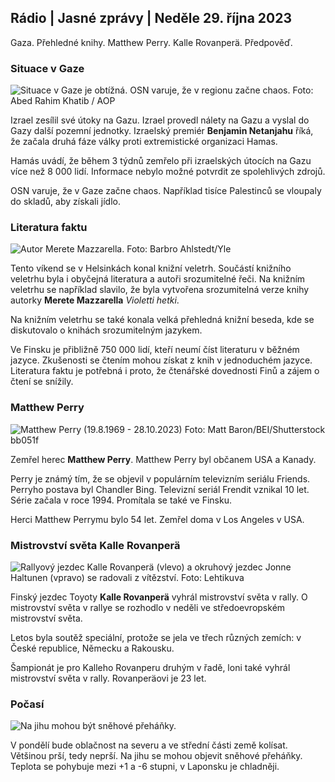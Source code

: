 ## Rádio \| Jasné zprávy \| Neděle 29. října 2023

Gaza. Přehledné knihy. Matthew Perry. Kalle Rovanperä. Předpověď.

### Situace v Gaze

![Situace v Gaze je obtížná. OSN varuje, že v regionu začne chaos. Foto: Abed Rahim Khatib / AOP](https://images.cdn.yle.fi/image/upload/c_crop,h_3780,w_6720,x_0,y_700/ar_1.77777777777777777,c_fill,g_faces,wd_6/q_auto:eco/f_auto/fl_lossy/v1698587757/39-1192921653e641fc4a70)

Izrael zesílil své útoky na Gazu. Izrael provedl nálety na Gazu a vyslal do Gazy další pozemní jednotky. Izraelský premiér **Benjamin Netanjahu** říká, že začala druhá fáze války proti extremistické organizaci Hamas.

Hamás uvádí, že během 3 týdnů zemřelo při izraelských útocích na Gazu více než 8 000 lidí. Informace nebylo možné potvrdit ze spolehlivých zdrojů.

OSN varuje, že v Gaze začne chaos. Například tisíce Palestinců se vloupaly do skladů, aby získali jídlo.

### Literatura faktu

![Autor Merete Mazzarella. Foto: Barbro Ahlstedt/Yle](https://images.cdn.yle.fi/image/upload/c_crop,h_3159,w_5616,x_0,y_0/ar_1.7777777777777777,c_fill,g_faces,h_1201,0q_auto:eco/f_auto/fl_lossy/v1620995152/39-806292609e6be113e02)

Tento víkend se v Helsinkách konal knižní veletrh. Součástí knižního veletrhu byla i obyčejná literatura a autoři srozumitelné řeči. Na knižním veletrhu se například slavilo, že byla vytvořena srozumitelná verze knihy autorky **Merete Mazzarella** *Violetti hetki*.

Na knižním veletrhu se také konala velká přehledná knižní beseda, kde se diskutovalo o knihách srozumitelným jazykem.

Ve Finsku je přibližně 750 000 lidí, kteří neumí číst literaturu v běžném jazyce. Zkušenosti se čtením mohou získat z knih v jednoduchém jazyce. Literatura faktu je potřebná i proto, že čtenářské dovednosti Finů a zájem o čtení se snížily.

### Matthew Perry

![Matthew Perry (19.8.1969 - 28.10.2023) Foto: Matt Baron/BEI/Shutterstock](https://images.cdn.yle.fi/image/upload/c_crop,h_2329,w_4141,x_0,y_154/!.7777777777777777,c_fill,g_faces,h_675,w_1200/dpr_1.0/q_auto:eco/f_auto/fl_lossy/v1698579698/39-1192810653dd5)bb051f

Zemřel herec **Matthew Perry**. Matthew Perry byl občanem USA a Kanady.

Perry je známý tím, že se objevil v populárním televizním seriálu Friends. Perryho postava byl Chandler Bing. Televizní seriál Frendit vznikal 10 let. Série začala v roce 1994. Promítala se také ve Finsku.

Herci Matthew Perrymu bylo 54 let. Zemřel doma v Los Angeles v USA.

### Mistrovství světa Kalle Rovanperä

![Rallyový jezdec Kalle Rovanperä (vlevo) a okruhový jezdec Jonne Haltunen (vpravo) se radovali z vítězství. Foto: Lehtikuva](https://images.cdn.yle.fi/image/upload/c_crop,h_2406,w_4278,x_0,y_445/ar_1.777777777777777,c_fill,g_faces,h_675,wd_copr_1200/f_auto/fl_lossy/v1698587806/39-1192922653e645d852bc)

Finský jezdec Toyoty **Kalle Rovanperä** vyhrál mistrovství světa v rally. O mistrovství světa v rallye se rozhodlo v neděli ve středoevropském mistrovství světa.

Letos byla soutěž speciální, protože se jela ve třech různých zemích: v České republice, Německu a Rakousku.

Šampionát je pro Kalleho Rovanperu druhým v řadě, loni také vyhrál mistrovství světa v rally. Rovanperäovi je 23 let.

### Počasí

![Na jihu mohou být sněhové přeháňky.](https://images.cdn.yle.fi/image/upload/c_crop,h_1080,w_1919,x_0,y_0/ar_1.7777777777777777,c_fill,g_faces,w_12075/dpr_1.0/q_auto:eco/f_auto/fl_lossy/v1698594490/39-1192967653e7ea05e07b)

V pondělí bude oblačnost na severu a ve střední části země kolísat. Většinou prší, tedy neprší. Na jihu se mohou objevit sněhové přeháňky. Teplota se pohybuje mezi +1 a -6 stupni, v Laponsku je chladněji.